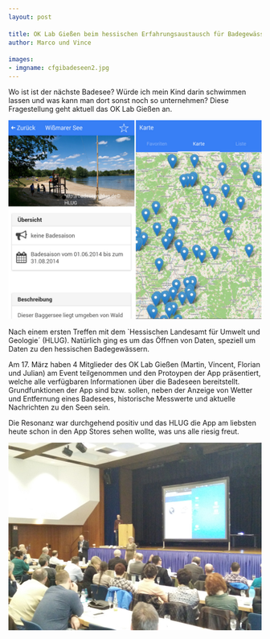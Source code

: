```yaml
---
layout: post

title: OK Lab Gießen beim hessischen Erfahrungsaustausch für Badegewässer
author: Marco und Vince

images:
- imgname: cfgibadeseen2.jpg
---
```


Wo ist ist der nächste Badesee? Würde ich mein Kind darin schwimmen lassen und was kann man dort sonst noch so unternehmen? Diese Fragestellung geht aktuell das OK Lab Gießen an.

![image](/assets/blog/cfgibadeseen2.jpg)

Nach einem ersten Treffen mit dem `Hessischen Landesamt für Umwelt und Geologie´ (HLUG). Natürlich ging es um das Öffnen von Daten, speziell um Daten zu den hessischen Badegewässern.

Am 17. März haben 4 Mitglieder des OK Lab Gießen (Martin, Vincent, Florian und Julian) am Event teilgenommen und den Protoypen der App präsentiert, welche alle verfügbaren Informationen über die Badeseen bereitstellt. Grundfunktionen der App sind bzw. sollen, neben der Anzeige von Wetter und Entfernung eines Badesees, historische Messwerte und aktuelle Nachrichten zu den Seen sein.

Die Resonanz war durchgehend positiv und das HLUG die App am liebsten heute schon in den App Stores sehen wollte, was uns alle riesig freut.

![image](/assets/blog/cfgibadeseen.jpg)
